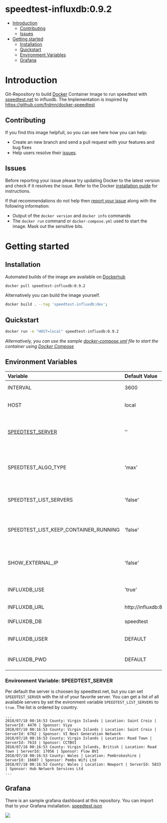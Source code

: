 # speedtest-influxdb:0.9.2

- [Introduction](#introduction)
  - [Contributing](#contributing)
  - [Issues](#issues)
- [Getting started](#getting-started)
  - [Installation](#installation)
  - [Quickstart](#quickstart)
  - [Environment Variables](#environment-variables)
  - [Grafana](#grafana)

# Introduction
Git-Repository to build [Docker](https://www.docker.com/) Container Image to run speedtest with [speedtest.net](http://www.speedtest.net/) to influxdb. The Implementation is inspired by https://github.com/frdmn/docker-speedtest

## Contributing
If you find this image helpfull, so you can see here how you can help:
- Create an new branch and send a pull request with your features and bug fixes
- Help users resolve their [issues](https://github.com/QuadStingray/docker-speedtest-influxdb/issues).

## Issues
Before reporting your issue please try updating Docker to the latest version and check if it resolves the issue. Refer to the Docker [installation guide](https://docs.docker.com/installation) for instructions.

If that recommendations do not help then [report your issue](https://github.com/QuadStingray/docker-speedtest-influxdb/issues/new) along with the following information:

- Output of the `docker version` and `docker info` commands
- The `docker run` command or `docker-compose.yml` used to start the
  image. Mask out the sensitive bits.

# Getting started
## Installation
Automated builds of the image are available on
[Dockerhub](https://hub.docker.com/r/quadstingray/speedtest-influxdb/)

```bash
docker pull speedtest-influxdb:0.9.2
```

Alternatively you can build the image yourself.
```bash
docker build . --tag 'speedtest-influxdb:dev';
```

## Quickstart
```bash
docker run -e "HOST=local" speedtest-influxdb:0.9.2
```

*Alternatively, you can use the sample [docker-compose.yml](docker-compose.yml) file to start the container using [Docker Compose](https://docs.docker.com/compose/)*


## Environment Variables

| Variable         | Default Value          | Informations                                                                                  |
|:-----------------|:-----------------------|:----------------------------------------------------------------------------------------------|
| INTERVAL         | 3600                   | Seconds between import of statistics                                                          |
| HOST             | local                  | host where the speedtest is running for grafana filter                                        |
| [SPEEDTEST_SERVER](#environment-variable-speedtest_server) | ''                     | speedtest.net server. Empty string, means speedtest return server for test                    |
| SPEEDTEST_ALGO_TYPE | 'max'          | how to calculate the speedtest up- and downlad values. changing of `SPEEDTEST_ALGO_TYPE` means avg |
| SPEEDTEST_LIST_SERVERS | 'false'          | list all available speedtest.net servers at the console                  |
| SPEEDTEST_LIST_KEEP_CONTAINER_RUNNING | 'false'          | keep docker container running after listing all speedtet.net servers                  |
| SHOW_EXTERNAL_IP | 'false'          | You can activate logging your external Ip to InfluxDb to monitor IP changes.                   |
| INFLUXDB_USE     | 'true'   | You can deactivate save speedtest results to influx                                                             |
| INFLUXDB_URL     | http://influxdb:8086   | Url of your InfluxDb installation                                                             |
| INFLUXDB_DB      | speedtest              | Database at your InfluxDb installation                                                        |
| INFLUXDB_USER    | DEFAULT                | optional user for insert to your InfluxDb                                                     |
| INFLUXDB_PWD     | DEFAULT                | optional password for insert to your InfluxDb                                                 |

### Environment Variable: SPEEDTEST_SERVER
Per default the server is choosen by speedtest.net, but you can set `SPEEDTEST_SERVER` with the id of your favorite server.
You can get a list of all available servers by set the evironment variable `SPEEDTEST_LIST_SERVERS` to `true`. The list is ordered by country.

```
...
2018/07/18 00:16:53 County: Virgin Islands | Location: Saint Croix | ServerId: 4470 | Sponsor: Viya
2018/07/18 00:16:53 County: Virgin Islands | Location: Saint Croix | ServerId: 6762 | Sponsor: VI Next Generation Network
2018/07/18 00:16:53 County: Virgin Islands | Location: Road Town | ServerId: 7633 | Sponsor: CCTBVI
2018/07/18 00:16:53 County: Virgin Islands, British | Location: Road Town | ServerId: 17056 | Sponsor: Flow BVI
2018/07/18 00:16:53 County: Wales | Location: Pembrokeshire | ServerId: 16607 | Sponsor: Pembs Wifi Ltd
2018/07/18 00:16:53 County: Wales | Location: Newport | ServerId: 5833 | Sponsor: Hub Network Services Ltd
...
```

## Grafana
There is an sample grafana dashboard at this repository. You can import that to your Grafana installation. [speedtest.json](docker/grafana/provisioning/dashboards/speedtest.json)

![](https://raw.githubusercontent.com/QuadStingray/docker-speedtest-influxdb/master/images/speedtest_dashboard.png)

